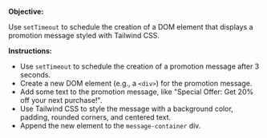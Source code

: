 <p><strong>Objective:</strong></p>
<p>Use&nbsp;<code>setTimeout</code> to schedule the creation of a DOM element that displays a promotion message styled with Tailwind CSS.</p>
<p><strong>Instructions:</strong></p>
<ul>
<li>Use <code>setTimeout</code> to schedule the creation of a promotion message after 3 seconds.</li>
<li>Create a new DOM element (e.g., a <code>&lt;div&gt;</code>) for the promotion message.</li>
<li>Add some text to the promotion message, like "Special Offer: Get 20% off your next purchase!".</li>
<li>Use Tailwind CSS to style the message with a background color, padding, rounded corners, and centered text.</li>
<li>Append the new element to the <code>message-container</code> div.</li>
</ul>